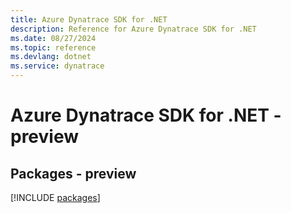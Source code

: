 ```yaml
---
title: Azure Dynatrace SDK for .NET
description: Reference for Azure Dynatrace SDK for .NET
ms.date: 08/27/2024
ms.topic: reference
ms.devlang: dotnet
ms.service: dynatrace
---
```

# Azure Dynatrace SDK for .NET - preview
## Packages - preview
[!INCLUDE [packages](dynatrace-index.md)]